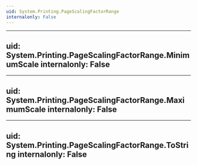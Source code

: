 ```yaml
---
uid: System.Printing.PageScalingFactorRange
internalonly: False
---
```


---
uid: System.Printing.PageScalingFactorRange.MinimumScale
internalonly: False
---

---
uid: System.Printing.PageScalingFactorRange.MaximumScale
internalonly: False
---

---
uid: System.Printing.PageScalingFactorRange.ToString
internalonly: False
---
